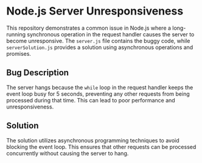 # Node.js Server Unresponsiveness

This repository demonstrates a common issue in Node.js where a long-running synchronous operation in the request handler causes the server to become unresponsive.  The `server.js` file contains the buggy code, while `serverSolution.js` provides a solution using asynchronous operations and promises.

## Bug Description

The server hangs because the `while` loop in the request handler keeps the event loop busy for 5 seconds, preventing any other requests from being processed during that time.  This can lead to poor performance and unresponsiveness.

## Solution

The solution utilizes asynchronous programming techniques to avoid blocking the event loop.  This ensures that other requests can be processed concurrently without causing the server to hang.